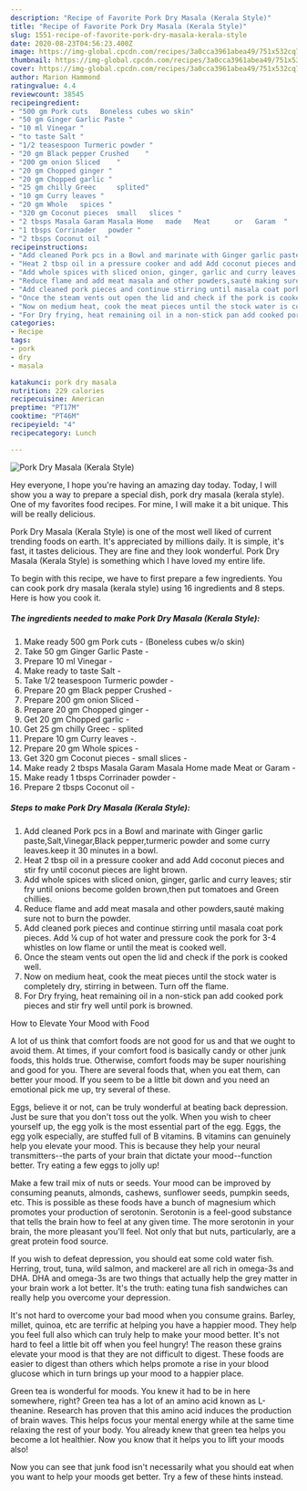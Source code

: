 ```yaml
---
description: "Recipe of Favorite Pork Dry Masala (Kerala Style)"
title: "Recipe of Favorite Pork Dry Masala (Kerala Style)"
slug: 1551-recipe-of-favorite-pork-dry-masala-kerala-style
date: 2020-08-23T04:56:23.400Z
image: https://img-global.cpcdn.com/recipes/3a0cca3961abea49/751x532cq70/pork-dry-masala-kerala-style-recipe-main-photo.jpg
thumbnail: https://img-global.cpcdn.com/recipes/3a0cca3961abea49/751x532cq70/pork-dry-masala-kerala-style-recipe-main-photo.jpg
cover: https://img-global.cpcdn.com/recipes/3a0cca3961abea49/751x532cq70/pork-dry-masala-kerala-style-recipe-main-photo.jpg
author: Marion Hammond
ratingvalue: 4.4
reviewcount: 38545
recipeingredient:
- "500 gm Pork cuts   Boneless cubes wo skin"
- "50 gm Ginger Garlic Paste "
- "10 ml Vinegar "
- "to taste Salt "
- "1/2 teasespoon Turmeric powder "
- "20 gm Black pepper Crushed    "
- "200 gm onion Sliced    "
- "20 gm Chopped ginger "
- "20 gm Chopped garlic "
- "25 gm chilly Greec     splited"
- "10 gm Curry leaves "
- "20 gm Whole   spices "
- "320 gm Coconut pieces  small   slices "
- "2 tbsps Masala Garam Masala Home   made   Meat      or   Garam  "
- "1 tbsps Corrinader   powder "
- "2 tbsps Coconut oil "
recipeinstructions:
- "Add cleaned Pork pcs in a Bowl and marinate with Ginger garlic paste,Salt,Vinegar,Black pepper,turmeric powder and some curry leaves.keep it 30 minutes in a bowl."
- "Heat 2 tbsp oil in a pressure cooker and add Add coconut pieces and stir fry until coconut pieces are light brown."
- "Add whole spices with sliced onion, ginger, garlic and curry leaves; stir fry until onions become golden brown,then put tomatoes and Green chillies."
- "Reduce flame and add meat masala and other powders,sauté making sure not to burn the powder."
- "Add cleaned pork pieces and continue stirring until masala coat pork pieces. Add ¼ cup of hot water and pressure cook the pork for 3-4 whistles on low flame or until the meat is cooked well."
- "Once the steam vents out open the lid and check if the pork is cooked well."
- "Now on medium heat, cook the meat pieces until the stock water is completely dry, stirring in between. Turn off the flame."
- "For Dry frying, heat remaining oil in a non-stick pan add cooked pork pieces and stir fry well until pork is browned."
categories:
- Recipe
tags:
- pork
- dry
- masala

katakunci: pork dry masala 
nutrition: 229 calories
recipecuisine: American
preptime: "PT17M"
cooktime: "PT46M"
recipeyield: "4"
recipecategory: Lunch

---
```



![Pork Dry Masala (Kerala Style)](https://img-global.cpcdn.com/recipes/3a0cca3961abea49/751x532cq70/pork-dry-masala-kerala-style-recipe-main-photo.jpg)

Hey everyone, I hope you're having an amazing day today. Today, I will show you a way to prepare a special dish, pork dry masala (kerala style). One of my favorites food recipes. For mine, I will make it a bit unique. This will be really delicious.

Pork Dry Masala (Kerala Style) is one of the most well liked of current trending foods on earth. It's appreciated by millions daily. It is simple, it's fast, it tastes delicious. They are fine and they look wonderful. Pork Dry Masala (Kerala Style) is something which I have loved my entire life.




To begin with this recipe, we have to first prepare a few ingredients. You can cook pork dry masala (kerala style) using 16 ingredients and 8 steps. Here is how you cook it.

<!--inarticleads1-->

##### The ingredients needed to make Pork Dry Masala (Kerala Style):

1. Make ready 500 gm Pork cuts -  (Boneless cubes w/o skin)
1. Take 50 gm Ginger Garlic Paste -
1. Prepare 10 ml Vinegar -
1. Make ready to taste Salt -
1. Take 1/2 teasespoon Turmeric powder -
1. Prepare 20 gm Black pepper Crushed    -
1. Prepare 200 gm onion Sliced    -
1. Prepare 20 gm Chopped ginger -
1. Get 20 gm Chopped garlic -
1. Get 25 gm chilly Greec    - splited
1. Prepare 10 gm Curry leaves -.
1. Prepare 20 gm Whole   spices -
1. Get 320 gm Coconut pieces - small   slices -
1. Make ready 2 tbsps Masala Garam Masala Home   made   Meat      or   Garam  -
1. Make ready 1 tbsps Corrinader   powder -
1. Prepare 2 tbsps Coconut oil -




<!--inarticleads2-->

##### Steps to make Pork Dry Masala (Kerala Style):

1. Add cleaned Pork pcs in a Bowl and marinate with Ginger garlic paste,Salt,Vinegar,Black pepper,turmeric powder and some curry leaves.keep it 30 minutes in a bowl.
1. Heat 2 tbsp oil in a pressure cooker and add Add coconut pieces and stir fry until coconut pieces are light brown.
1. Add whole spices with sliced onion, ginger, garlic and curry leaves; stir fry until onions become golden brown,then put tomatoes and Green chillies.
1. Reduce flame and add meat masala and other powders,sauté making sure not to burn the powder.
1. Add cleaned pork pieces and continue stirring until masala coat pork pieces. Add ¼ cup of hot water and pressure cook the pork for 3-4 whistles on low flame or until the meat is cooked well.
1. Once the steam vents out open the lid and check if the pork is cooked well.
1. Now on medium heat, cook the meat pieces until the stock water is completely dry, stirring in between. Turn off the flame.
1. For Dry frying, heat remaining oil in a non-stick pan add cooked pork pieces and stir fry well until pork is browned.




How to Elevate Your Mood with Food


A lot of us think that comfort foods are not good for us and that we ought to avoid them. At times, if your comfort food is basically candy or other junk foods, this holds true. Otherwise, comfort foods may be super nourishing and good for you. There are several foods that, when you eat them, can better your mood. If you seem to be a little bit down and you need an emotional pick me up, try several of these.

Eggs, believe it or not, can be truly wonderful at beating back depression. Just be sure that you don't toss out the yolk. When you wish to cheer yourself up, the egg yolk is the most essential part of the egg. Eggs, the egg yolk especially, are stuffed full of B vitamins. B vitamins can genuinely help you elevate your mood. This is because they help your neural transmitters--the parts of your brain that dictate your mood--function better. Try eating a few eggs to jolly up!

Make a few trail mix of nuts or seeds. Your mood can be improved by consuming peanuts, almonds, cashews, sunflower seeds, pumpkin seeds, etc. This is possible as these foods have a bunch of magnesium which promotes your production of serotonin. Serotonin is a feel-good substance that tells the brain how to feel at any given time. The more serotonin in your brain, the more pleasant you'll feel. Not only that but nuts, particularly, are a great protein food source.

If you wish to defeat depression, you should eat some cold water fish. Herring, trout, tuna, wild salmon, and mackerel are all rich in omega-3s and DHA. DHA and omega-3s are two things that actually help the grey matter in your brain work a lot better. It's the truth: eating tuna fish sandwiches can really help you overcome your depression. 

It's not hard to overcome your bad mood when you consume grains. Barley, millet, quinoa, etc are terrific at helping you have a happier mood. They help you feel full also which can truly help to make your mood better. It's not hard to feel a little bit off when you feel hungry! The reason these grains elevate your mood is that they are not difficult to digest. These foods are easier to digest than others which helps promote a rise in your blood glucose which in turn brings up your mood to a happier place.

Green tea is wonderful for moods. You knew it had to be in here somewhere, right? Green tea has a lot of an amino acid known as L-theanine. Research has proven that this amino acid induces the production of brain waves. This helps focus your mental energy while at the same time relaxing the rest of your body. You already knew that green tea helps you become a lot healthier. Now you know that it helps you to lift your moods also!

Now you can see that junk food isn't necessarily what you should eat when you want to help your moods get better. Try  a few  of  these  hints  instead.

